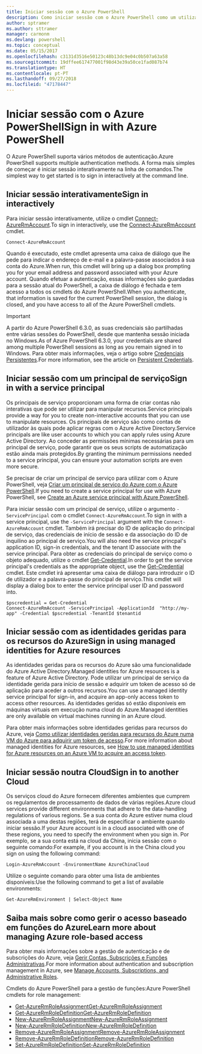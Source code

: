 ```yaml
---
title: Iniciar sessão com o Azure PowerShell
description: Como iniciar sessão com o Azure PowerShell como um utilizador, principal de serviço ou com identidades geridas para recursos do Azure.
author: sptramer
ms.author: sttramer
manager: carmonm
ms.devlang: powershell
ms.topic: conceptual
ms.date: 05/15/2017
ms.openlocfilehash: c3131d3516e50123c48b13dc9e04c0b507a63a58
ms.sourcegitcommit: 19dffee617477001f98d43e39a50ce1fad087b74
ms.translationtype: HT
ms.contentlocale: pt-PT
ms.lasthandoff: 09/27/2018
ms.locfileid: "47178447"
---
```

# <a name="sign-in-with-azure-powershell"></a><span data-ttu-id="89363-103">Iniciar sessão com o Azure PowerShell</span><span class="sxs-lookup"><span data-stu-id="89363-103">Sign in with Azure PowerShell</span></span>

<span data-ttu-id="89363-104">O Azure PowerShell suporta vários métodos de autenticação.</span><span class="sxs-lookup"><span data-stu-id="89363-104">Azure PowerShell supports multiple authentication methods.</span></span> <span data-ttu-id="89363-105">A forma mais simples de começar é iniciar sessão interativamente na linha de comandos.</span><span class="sxs-lookup"><span data-stu-id="89363-105">The simplest way to get started is to sign in interactively at the command line.</span></span>

## <a name="sign-in-interactively"></a><span data-ttu-id="89363-106">Iniciar sessão interativamente</span><span class="sxs-lookup"><span data-stu-id="89363-106">Sign in interactively</span></span>

<span data-ttu-id="89363-107">Para iniciar sessão interativamente, utilize o cmdlet [Connect-AzureRmAccount](/powershell/module/azurerm.profile/connect-azurermaccount).</span><span class="sxs-lookup"><span data-stu-id="89363-107">To sign in interactively, use the [Connect-AzureRmAccount](/powershell/module/azurerm.profile/connect-azurermaccount) cmdlet.</span></span>

```azurepowershell
Connect-AzureRmAccount
```

<span data-ttu-id="89363-108">Quando é executado, este cmdlet apresenta uma caixa de diálogo que lhe pede para indicar o endereço de e-mail e a palavra-passe associados à sua conta do Azure.</span><span class="sxs-lookup"><span data-stu-id="89363-108">When run, this cmdlet will bring up a dialog box prompting you for your email address and password associated with your Azure account.</span></span> <span data-ttu-id="89363-109">Quando efetuar a autenticação, essas informações são guardadas para a sessão atual do PowerShell, a caixa de diálogo é fechada e tem acesso a todos os cmdlets do Azure PowerShell.</span><span class="sxs-lookup"><span data-stu-id="89363-109">When you authenticate, that information is saved for the current PowerShell session, the dialog is closed, and you have access to all of the Azure PowerShell cmdlets.</span></span>

> [!IMPORTANT]
> <span data-ttu-id="89363-110">A partir do Azure PowerShell 6.3.0, as suas credenciais são partilhadas entre várias sessões do PowerShell, desde que mantenha sessão iniciada no Windows.</span><span class="sxs-lookup"><span data-stu-id="89363-110">As of Azure PowerShell 6.3.0, your credentials are shared among multiple PowerShell sessions as long as you remain signed in to Windows.</span></span> <span data-ttu-id="89363-111">Para obter mais informações, veja o artigo sobre [Credenciais Persistentes](context-persistence.md).</span><span class="sxs-lookup"><span data-stu-id="89363-111">For more information, see the article on [Persistent Credentials](context-persistence.md).</span></span>

## <a name="sign-in-with-a-service-principal"></a><span data-ttu-id="89363-112">Iniciar sessão com um principal de serviço</span><span class="sxs-lookup"><span data-stu-id="89363-112">Sign in with a service principal</span></span>

<span data-ttu-id="89363-113">Os principais de serviço proporcionam uma forma de criar contas não interativas que pode ser utilizar para manipular recursos.</span><span class="sxs-lookup"><span data-stu-id="89363-113">Service principals provide a way for you to create non-interactive accounts that you can use to manipulate resources.</span></span> <span data-ttu-id="89363-114">Os principais de serviço são como contas de utilizador às quais pode aplicar regras com o Azure Active Directory.</span><span class="sxs-lookup"><span data-stu-id="89363-114">Service principals are like user accounts to which you can apply rules using Azure Active Directory.</span></span> <span data-ttu-id="89363-115">Ao conceder as permissões mínimas necessárias para um principal de serviço, pode garantir que os seus scripts de automatização estão ainda mais protegidos.</span><span class="sxs-lookup"><span data-stu-id="89363-115">By granting the minimum permissions needed to a service principal, you can ensure your automation scripts are even more secure.</span></span>

<span data-ttu-id="89363-116">Se precisar de criar um principal de serviço para utilizar com o Azure PowerShell, veja [Criar um principal de serviço do Azure com o Azure PowerShell](create-azure-service-principal-azureps.md).</span><span class="sxs-lookup"><span data-stu-id="89363-116">If you need to create a service principal for use with Azure PowerShell, see [Create an Azure service principal with Azure PowerShell](create-azure-service-principal-azureps.md).</span></span>

<span data-ttu-id="89363-117">Para iniciar sessão com um principal de serviço, utilize o argumento `-ServicePrincipal` com o cmdlet `Connect-AzureRmAccount`.</span><span class="sxs-lookup"><span data-stu-id="89363-117">To sign in with a service principal, use the `-ServicePrincipal` argument with the `Connect-AzureRmAccount` cmdlet.</span></span> <span data-ttu-id="89363-118">Também irá precisar do ID de aplicação do principal de serviço, das credenciais de início de sessão e da associação do ID de inquilino ao principal de serviço.</span><span class="sxs-lookup"><span data-stu-id="89363-118">You will also need the service princpal's application ID, sign-in credentials, and the tenant ID associate with the service principal.</span></span> <span data-ttu-id="89363-119">Para obter as credenciais do principal de serviço como o objeto adequado, utilize o cmdlet [Get-Credential](/powershell/module/microsoft.powershell.security/get-credential).</span><span class="sxs-lookup"><span data-stu-id="89363-119">In order to get the service principal's credentials as the appropriate object, use the [Get-Credential](/powershell/module/microsoft.powershell.security/get-credential) cmdlet.</span></span> <span data-ttu-id="89363-120">Este cmdlet irá apresentar uma caixa de diálogo para introduzir o ID de utilizador e a palavra-passe do principal de serviço.</span><span class="sxs-lookup"><span data-stu-id="89363-120">This cmdlet will display a dialog box to enter the service principal user ID and password into.</span></span>

```azurepowershell-interactive
$pscredential = Get-Credential
Connect-AzureRmAccount -ServicePrincipal -ApplicationId  "http://my-app" -Credential $pscredential -TenantId $tenantid
```

## <a name="sign-in-using-managed-identities-for-azure-resources"></a><span data-ttu-id="89363-121">Iniciar sessão com as identidades geridas para os recursos do Azure</span><span class="sxs-lookup"><span data-stu-id="89363-121">Sign in using managed identities for Azure resources</span></span>

<span data-ttu-id="89363-122">As identidades geridas para os recursos do Azure são uma funcionalidade do Azure Active Directory.</span><span class="sxs-lookup"><span data-stu-id="89363-122">Managed identities for Azure resources is a feature of Azure Active Directory.</span></span> <span data-ttu-id="89363-123">Pode utilizar um principal de serviço da identidade gerida para início de sessão e adquirir um token de acesso só de aplicação para aceder a outros recursos.</span><span class="sxs-lookup"><span data-stu-id="89363-123">You can use a managed identity service principal for sign-in, and acquire an app-only access token to access other resources.</span></span> <span data-ttu-id="89363-124">As identidades geridas só estão disponíveis em máquinas virtuais em execução numa cloud do Azure.</span><span class="sxs-lookup"><span data-stu-id="89363-124">Managed identities are only available on virtual machines running in an Azure cloud.</span></span>

<span data-ttu-id="89363-125">Para obter mais informações sobre identidades geridas para recursos do Azure, veja [Como utilizar identidades geridas para recursos do Azure numa VM do Azure para adquirir um token de acesso](/azure/active-directory/managed-identities-azure-resources/how-to-use-vm-token).</span><span class="sxs-lookup"><span data-stu-id="89363-125">For more information about managed identities for Azure resources, see [How to use managed identities for Azure resources on an Azure VM to acquire an access token](/azure/active-directory/managed-identities-azure-resources/how-to-use-vm-token).</span></span>

## <a name="sign-in-to-another-cloud"></a><span data-ttu-id="89363-126">Iniciar sessão noutra Cloud</span><span class="sxs-lookup"><span data-stu-id="89363-126">Sign in to another Cloud</span></span>

<span data-ttu-id="89363-127">Os serviços cloud do Azure fornecem diferentes ambientes que cumprem os regulamentos de processamento de dados de várias regiões.</span><span class="sxs-lookup"><span data-stu-id="89363-127">Azure cloud services provide different environments that adhere to the data-handling regulations of various regions.</span></span> <span data-ttu-id="89363-128">Se a sua conta do Azure estiver numa cloud associada a uma destas regiões, terá de especificar o ambiente quando iniciar sessão.</span><span class="sxs-lookup"><span data-stu-id="89363-128">If your Azure account is in a cloud associated with one of these regions, you need to specify the environment when you sign in.</span></span> <span data-ttu-id="89363-129">Por exemplo, se a sua conta está na cloud da China, inicia sessão com o seguinte comando:</span><span class="sxs-lookup"><span data-stu-id="89363-129">For example, if you account is in the China cloud you sign on using the following command:</span></span>

```azurepowershell-interactive
Login-AzureRmAccount -EnvironmentName AzureChinaCloud
```

<span data-ttu-id="89363-130">Utilize o seguinte comando para obter uma lista de ambientes disponíveis:</span><span class="sxs-lookup"><span data-stu-id="89363-130">Use the following command to get a list of available environments:</span></span>

```azurepowershell-interactive
Get-AzureRmEnvironment | Select-Object Name
```

## <a name="learn-more-about-managing-azure-role-based-access"></a><span data-ttu-id="89363-131">Saiba mais sobre como gerir o acesso baseado em funções do Azure</span><span class="sxs-lookup"><span data-stu-id="89363-131">Learn more about managing Azure role-based access</span></span>

<span data-ttu-id="89363-132">Para obter mais informações sobre a gestão de autenticação e de subscrições do Azure, veja [Gerir Contas, Subscrições e Funções Administrativas](/azure/active-directory/role-based-access-control-configure).</span><span class="sxs-lookup"><span data-stu-id="89363-132">For more information about authentication and subscription management in Azure, see [Manage Accounts, Subscriptions, and Administrative Roles](/azure/active-directory/role-based-access-control-configure).</span></span>

<span data-ttu-id="89363-133">Cmdlets do Azure PowerShell para a gestão de funções:</span><span class="sxs-lookup"><span data-stu-id="89363-133">Azure PowerShell cmdlets for role management:</span></span>

* [<span data-ttu-id="89363-134">Get-AzureRmRoleAssignment</span><span class="sxs-lookup"><span data-stu-id="89363-134">Get-AzureRmRoleAssignment</span></span>](/powershell/module/AzureRM.Resources/Get-AzureRmRoleAssignment)
* [<span data-ttu-id="89363-135">Get-AzureRmRoleDefinition</span><span class="sxs-lookup"><span data-stu-id="89363-135">Get-AzureRmRoleDefinition</span></span>](/powershell/module/AzureRM.Resources/Get-AzureRmRoleDefinition)
* [<span data-ttu-id="89363-136">New-AzureRmRoleAssignment</span><span class="sxs-lookup"><span data-stu-id="89363-136">New-AzureRmRoleAssignment</span></span>](/powershell/module/AzureRM.Resources/New-AzureRmRoleAssignment)
* [<span data-ttu-id="89363-137">New-AzureRmRoleDefinition</span><span class="sxs-lookup"><span data-stu-id="89363-137">New-AzureRmRoleDefinition</span></span>](/powershell/module/AzureRM.Resources/New-AzureRmRoleDefinition)
* [<span data-ttu-id="89363-138">Remove-AzureRmRoleAssignment</span><span class="sxs-lookup"><span data-stu-id="89363-138">Remove-AzureRmRoleAssignment</span></span>](/powershell/module/AzureRM.Resources/Remove-AzureRmRoleAssignment)
* [<span data-ttu-id="89363-139">Remove-AzureRmRoleDefinition</span><span class="sxs-lookup"><span data-stu-id="89363-139">Remove-AzureRmRoleDefinition</span></span>](/powershell/module/AzureRM.Resources/Remove-AzureRmRoleDefinition)
* [<span data-ttu-id="89363-140">Set-AzureRmRoleDefinition</span><span class="sxs-lookup"><span data-stu-id="89363-140">Set-AzureRmRoleDefinition</span></span>](/powershell/moduel/AzureRM.Resources/Set-AzureRmRoleDefinition)
